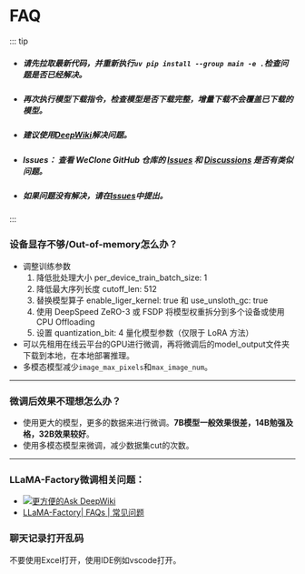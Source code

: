 # FAQ

::: tip
- ##### 请先拉取最新代码，并重新执行`uv pip install --group main -e .`检查问题是否已经解决。
- ##### 再次执行模型下载指令，检查模型是否下载完整，增量下载不会覆盖已下载的模型。
- ##### 建议使用[DeepWiki](https://deepwiki.com/xming521/WeClone)解决问题。
- ##### Issues： 查看 WeClone GitHub 仓库的 [Issues](https://github.com/xming521/WeClone/issues) 和 [Discussions](https://github.com/xming521/WeClone/discussions) 是否有类似问题。
- ##### 如果问题没有解决，请在[Issues](https://github.com/xming521/WeClone/issues)中提出。
:::

### 设备显存不够/Out-of-memory怎么办？
- 调整训练参数
    1. 降低批处理大小 per_device_train_batch_size: 1
    2. 降低最大序列长度 cutoff_len: 512
    3. 替换模型算子 enable_liger_kernel: true 和 use_unsloth_gc: true
    4. 使用 DeepSpeed ZeRO-3 或 FSDP 将模型权重拆分到多个设备或使用 CPU Offloading
    5. 设置 quantization_bit: 4 量化模型参数（仅限于 LoRA 方法）
- 可以先租用在线云平台的GPU进行微调，再将微调后的model_output文件夹下载到本地，在本地部署推理。
- 多模态模型减少`image_max_pixels`和`max_image_num`。
---

### 微调后效果不理想怎么办？
- 使用更大的模型，更多的数据来进行微调。**7B模型一般效果很差，14B勉强及格，32B效果较好**。
- 使用多模态模型来微调，减少数据集cut的次数。
---


### LLaMA-Factory微调相关问题：  
- [![更方便的Ask DeepWiki](https://deepwiki.com/badge.svg)](https://deepwiki.com/hiyouga/LLaMA-Factory)
- [LLaMA-Factory| FAQs | 常见问题](https://github.com/hiyouga/LLaMA-Factory/issues/4614) 

### 聊天记录打开乱码
不要使用Excel打开，使用IDE例如vscode打开。